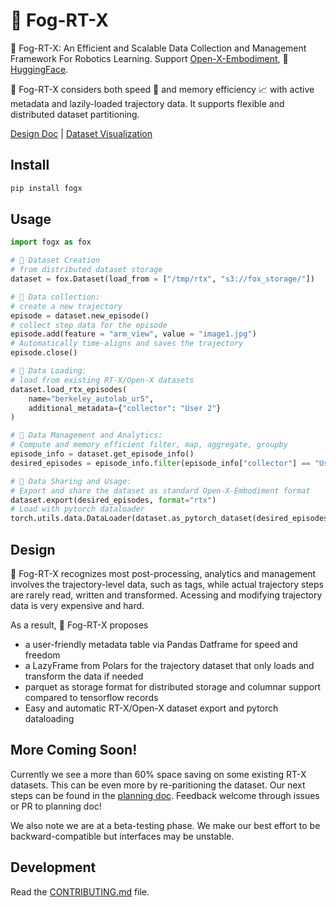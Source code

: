 # 🦊 Fog-RT-X

🦊 Fog-RT-X: An Efficient and Scalable Data Collection and Management Framework For Robotics Learning. Support [Open-X-Embodiment](https://robotics-transformer-x.github.io/), 🤗[HuggingFace](https://huggingface.co/). 

🦊 Fog-RT-X considers both speed 🚀 and memory efficiency 📈 with active metadata and lazily-loaded trajectory data. It supports flexible and distributed dataset partitioning. 

[Design Doc](https://docs.google.com/document/d/1woLQVLWsySGjFuz8aCsaLoc74dXQgIccnWRemjlNDws/edit#heading=h.irrfcedesnvr) | [Dataset Visualization](https://keplerc.github.io/openxvisualizer/)

## Install 

```bash
pip install fogx
```

## Usage

```py
import fogx as fox 

# 🦊 Dataset Creation 
# from distributed dataset storage 
dataset = fox.Dataset(load_from = ["/tmp/rtx", "s3://fox_storage/"])  

# 🦊 Data collection: 
# create a new trajectory
episode = dataset.new_episode()
# collect step data for the episode
episode.add(feature = "arm_view", value = "image1.jpg")
# Automatically time-aligns and saves the trajectory
episode.close()

# 🦊 Data Loading:
# load from existing RT-X/Open-X datasets
dataset.load_rtx_episodes(
    name="berkeley_autolab_ur5",
    additional_metadata={"collector": "User 2"}
)

# 🦊 Data Management and Analytics: 
# Compute and memory efficient filter, map, aggregate, groupby
episode_info = dataset.get_episode_info()
desired_episodes = episode_info.filter(episode_info["collector"] == "User 2")

# 🦊 Data Sharing and Usage:
# Export and share the dataset as standard Open-X-Embodiment format
dataset.export(desired_episodes, format="rtx")
# Load with pytorch dataloader
torch.utils.data.DataLoader(dataset.as_pytorch_dataset(desired_episodes))
```

## Design
🦊 Fog-RT-X recognizes most post-processing, analytics and management involves the trajectory-level data, such as tags, while actual trajectory steps are rarely read, written and transformed. Acessing and modifying trajectory data is very expensive and hard. 

As a result, 🦊 Fog-RT-X proposes 
* a user-friendly metadata table via Pandas Datframe for speed and freedom
* a LazyFrame from Polars for the trajectory dataset that only loads and transform the data if needed 
* parquet as storage format for distributed storage and columnar support compared to tensorflow records 
* Easy and automatic RT-X/Open-X dataset export and pytorch dataloading 


## More Coming Soon!
Currently we see a more than 60\% space saving on some existing RT-X datasets. This can be even more by re-paritioning the dataset. Our next steps can be found in the [planning doc](./design_doc/planning_doc.md). Feedback welcome through issues or PR to planning doc!

We also note we are at a beta-testing phase. We make our best effort to be backward-compatible but interfaces may be unstable. 

## Development

Read the [CONTRIBUTING.md](CONTRIBUTING.md) file. 

